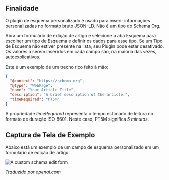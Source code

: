<!-- Filename: Localhost / Display title: Schema.org - Personalizado -->

## Finalidade

O plugin de esquema personalizado é usado para inserir informações personalizadas no formato bruto JSON-LD. Não é um tipo do Schema Org.

Abra um formulário de edição de artigo e selecione a aba Esquema para escolher um tipo de Esquema e definir os dados para esse tipo. Se um Tipo de Esquema não estiver presente na lista, seu Plugin pode estar desativado. Os valores a serem inseridos em cada campo são, na maioria das vezes, autoexplicativos.

Este é um exemplo de um trecho rico feito à mão:

```json
{
  "@context": "https://schema.org",
  "@type": "WebPage",
  "name": "Your Article Title",
  "description": "A brief description of the article.",
  "timeRequired": "PT5M"
}
```

A propriedade *timeRequired* representa o tempo estimado de leitura no formato de duração ISO 8601. Neste caso, PT5M significa *5 minutos*.

## Captura de Tela de Exemplo

Abaixo está um exemplo de um campo de esquema personalizado em um formulário de edição de artigo.

![A custom schema edit form](../../../en/images/schemas/edit-schema-custom.png)

*Traduzido por openai.com*

